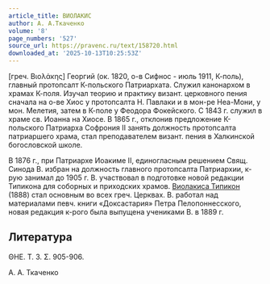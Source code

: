 ```yaml
---
article_title: ВИОЛАКИС
author: А. А.Ткаченко
volume: '8'
page_numbers: '527'
source_url: https://pravenc.ru/text/158720.html
downloaded_at: '2025-10-13T10:25:53Z'
---
```


[греч. Βιολάκης] Георгий (ок. 1820, о-в Сифнос - июль 1911, К-поль), главный протопсалт К-польского Патриархата. Служил канонархом в храмах К-поля. Изучал теорию и практику визант. церковного пения сначала на о-ве Хиос у протопсалта Н. Павлаки и в мон-ре Неа-Мони, у мон. Мелетия, затем в К-поле у Феодора Фокейского. С 1843 г. служил в храме св. Иоанна на Хиосе. В 1865 г., отклонив предложение К-польского Патриарха Софрония II занять должность протопсалта патриаршего храма, стал преподавателем визант. пения в Халкинской богословской школе.

В 1876 г., при Патриархе Иоакиме II, единогласным решением Свящ. Синода В. избран на должность главного протопсалта Патриархии, к-рую занимал до 1905 г. В. участвовал в подготовке новой редакции Типикона для соборных и приходских храмов. [Виолакиса Типикон](<https://pravenc.ru/text/Виолакиса Типикон.html>) (1888) стал основным во всех греч. Церквах. В. работал над материалами певч. книги «Доксастария» Петра Пелопоннесского, новая редакция к-рого была выпущена учениками В. в 1889 г.

## Литература

ΘΗΕ. Τ. 3. Σ. 905-906.

А. А.  Ткаченко
